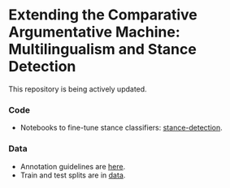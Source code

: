 # Extending the Comparative Argumentative Machine: Multilingualism and Stance Detection

This repository is being actively updated.
### Code
* Notebooks to fine-tune stance classifiers: [stance-detection](code/stance-detection).
### Data
* Annotation guidelines are [here](data/guidelines).
* Train and test splits are in [data](data).
